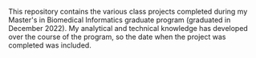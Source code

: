 This repository contains the various class projects completed during my Master's in Biomedical Informatics graduate program (graduated in December 2022). My analytical and technical knowledge has developed over the course of the program, so the date when the project was completed was included.
